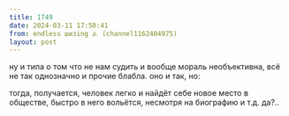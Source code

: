 ```yaml
---
title: 1749
date: 2024-03-11 17:50:41
from: endless шизing ⍼ (channel1162404975)
layout: post
---
```


ну и типа о том что не нам судить и вообще мораль необъективна, всё не так однозначно и прочие блабла. оно и так, но:

тогда, получается, человек легко и найдёт себе новое место в обществе, быстро в него вольётся, несмотря на биографию и т.д.
да?..
